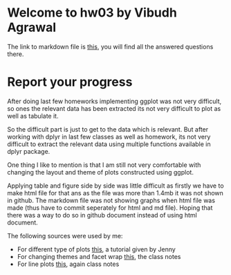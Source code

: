 # Welcome to hw03 by Vibudh Agrawal

The link to markdown file is [this](https://github.com/vibudh2209/STAT545-hw-Agrawal-Vibudh/blob/master/hw03/Hw03.md), you will find all the answered questions there.

# Report your progress

After doing last few homeworks implementing ggplot was not very difficult, so ones the relevant data has been extracted its not very difficult to plot as well as tabulate it.

So the difficult part is just to get to the data which is relevant. But after working with dplyr in last few classes as well as homework, its not very difficult to extract the relevant data using multiple functions available in dplyr package.

One thing I like to mention is that I am still not very comfortable with changing the layout and theme of plots constructed using ggplot.

Applying table and figure side by side was little difficult as firstly we have to make html file for that ans as the file was more than 1.4mb it was not shown in github. The markdown file was not showing graphs when html file was made (thus have to commit seperately for html and md file). Hoping that there was a way to do so in github document instead of using html document.

The following sources were used by me:

- For different type of plots [this](https://github.com/jennybc/ggplot2-tutorial), a tutorial given by Jenny
- For changing themes and facet wrap [this](https://stat545.com/cm008-notes_and_exercises.html), the class notes
- For line plots [this](https://stat545.com/cm007-notes_and_exercises.html), again class notes

